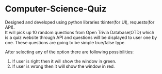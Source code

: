 # Computer-Science-Quiz
Designed and developed using python libraries tkinter(for UI), requests(for API).    
It will pick up 10 random questions from Open Trivia Database(OTD) which is a quiz website through API and questions will be displayed to user one by one. These questions are going to be simple true/false type.

After selecting any of the option there are following possibilities:
1. If user is right then it will show the window in green.
2. If user is wrong then it will show the window in red.
